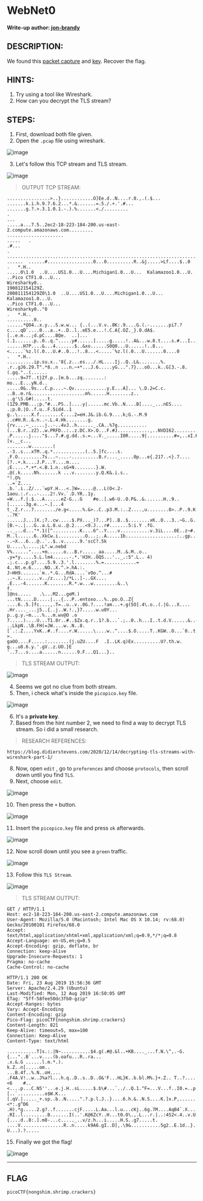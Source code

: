 # WebNet0
#### Write-up author: [jon-brandy](https://github.com/jon-brandy)
## DESCRIPTION:
We found this [packet capture](https://github.com/jon-brandy/CTF-WRITE-UP/blob/b9a222fbaff00d8cfc64e1d2e4d56748c1e16e35/Asset/WebNet0/capture.pcap) and [key](https://github.com/jon-brandy/CTF-WRITE-UP/blob/f5b89a2f26a92622a26827e63c0180d843760dae/Asset/WebNet0/picopico.key). Recover the flag.
## HINTS:
1. Try using a tool like Wireshark.
2. How can you decrypt the TLS stream?
## STEPS:
1. First, download both file given.
2. Open the `.pcap` file using wireshark.

![image](https://user-images.githubusercontent.com/70703371/180606074-f74008ef-34cb-47be-b449-998940a9205f.png)

3. Let's follow this TCP stream and TLS stream.

![image](https://user-images.githubusercontent.com/70703371/180606089-38b9d4f9-ed03-4b67-aeed-1405758e046f.png)

> OUTPUT TCP STREAM:

```pcap
................>..}............O]Ee.d..N....r.0.,.(.$...
.......k.i.h.9.7.6.2...*.&.......=.5./.+.'.#...	.......g.?.>.3.1.0.1.-.).%.......<./.........
.
...
.....a...7.5..2ec2-18-223-184-200.us-east-2.compute.amazonaws.com.........
.....................
.....	.
.#...
. ..........................................................................................................................................................................................................................................................5...1...*...^...r.g!.x.y.._.!Uw.f...U	......	......#.................0...0..........R..&j.....>Lf....$..0
.	*.H..
.....0\1.0	..U....US1.0...U....Michigan1.0...U...	Kalamazoo1.0...U.
..Pico CTF1.0...U...
Wiresharky0..
190812154129Z.
200811154129Z0\1.0	..U....US1.0...U....Michigan1.0...U...	Kalamazoo1.0...U.
..Pico CTF1.0...U...
Wiresharky0.."0
.	*.H..
..........0..
......*QO4..x.y...S.w.w... {..(...V.v..8K:.9....G.(.-.......pi7.?c....qD`....0...a..+..D..l..eE5.e...!.C.A{.OZ._}.0.dA$.[..e.m...;d.pC....BQe.	..]...(.1.......p..0..q.^.....y#......].....g.....!..A&...w.8.t....s.#...I....I...O..l
......H7P....&...4.......$..&xo......S0Q0...U......!..8...<.....`%z.l(.0...U.#..0...!..8...<.....`%z.l(.0...U.......0....0
.	*.H..
..........ip.su.x..'8{.z...es.../.HL....Ij..Q..L&........%.	.r..gJ6.29.T".*8..n	...n.~+*...J.6.....yG...".7}...oO...k..G[3.-.8.(.gq."..(......
.....9=7T..t}Zf.p..[m.b...zq........:
mo...E...yN.d..
.....0&..9s...C.p....~.Qv............y.E...A]... \.D.2=C.c. ..B..m.r&....................m%......H........z..
..g'\S.G#(.....t.(1Z9.PMB...;p.^#...PS..]....y|......mc.Vb..N....B[...._...nES....
.;p.0.|O..f.u..F.5id4..1 g..\.....X.f........C....2=eH.J&.ib.G.9....k;G.-.M.9 ..c#H.R..&.n..~.L.4.Hk........g.{rv....~_.....j..-..4vJ..h......_.CA..%7g...........(...B.r..zZ)..w.PRFD..:..z.DC.X>.O...F.#J............,..NVDI62.........}.Ja#.Fx.7.Z..G.!..o.F..;..^T.L...K..8.....i.E...=F. .P......j...."$...7.#.g.dd..s.=...V._.....I0R.....9|..........#=,..xI.K..Qx.[v.__c...
........w........(
.-3..s...xTM..q.*............(..5.]fc....s.
.F.O.........7s...~....-..........B.r...._.....0p...e{.217..<}.7....[?..+.k....J.P...Y....m....
;E.....*.+*.<.B.1.n..sG+N........}.W.
.@(.k.....N%.......k ...v........y.Q.K&.i.s..
"!.O%
..=`Z....
.b.`.i..Z/...`wpY.H...<.]W=.....@...L(O<.2-1aou.:.r...-....2!.Vv.`.D.YR..1y.
=W...f.|.$...A......eZ-G...G	#e..[.w6-U..O.P&..&.......H..9..[......3g.e...~.[...4
t_.Z.r...7......../e.g<.....%.&>..C..p3.M.:..Z....,u........8>..P..9.K.$..8.*.....?..~2|p..i=e,..a..i..l...fHDMg.*7Z...uK..S........5.]fc.....G.....W.j.I..x..;.*.D~X.lX.9eY.@f...XG.f...|.k.l....$3..:g..Y..)e}.	..?K'	......J...]X.;7..cw.....$.PX..._)7...P]..B..$........xK..O...3..~G..G..Tz...c6.O...*.5....QT...f...s.h....[B.~..|...G..a.L.8.u..@.2....<9.J...r#.......5:i.Y .fG. .._...d..."*.1([^..........K....6"..Y....v...........v.3iL....0E..z~#....b|..]%P.o.
M..l......6..XkCw.i..........O...;..A.....1b...................:..gp....v4.5......Kf.......QK.--.~X...6...@..`..$..v......9.'scC?.5k
U.....\.....;L".w.nebd	V%......"....+m......o...B.r....._aa.....M..&.M..o..
.y=*y.....5.L.lm4......-.*.'H3H..OQS...'.._.:5".L.. 4)
.;.c...p.g?....5.9..3.'.l........%.=............=
4..Nt.e.6.....NO..X.^.>.hA.:.
J~HH9.......`m..*.G...RdA....`vOo.^...#	..~.X.......v../z....]/*L..]-..GX.... .E...-4.......K........R.*.w...w.........&..\
f.
]@ns.....	.\...M2...geM.)
...tN.....D.....|...{...P..entoxo...%..po.O..Z{
....6..5.]fc....,.T=..u..v..0G.?....!am...+.g(5O].4\.o..(.|G...X....	.Hr...._...j5..{..j..W.!.,}7.....w.u0Y...
p..g.y.~m....%...m.wv@O .o
7.....)....U...T1.8r..#..$Zx.q.r..1?.b...`.;..0..h...I..t.d.V......&..-.S6(.3....q.B..t%...... ..LkpN..\B.FH(=JW....w..N..8.[`.:.Z....YxK..#..f....r.W......\....w..^....$.O.....T..KGW..O...`0..t.....J.lIMq...0D.......5............5!...|.)...G..............b!]...)N..,..i.zbn.=S.1@.E.^*FYT.*....;....?>.
gaOO....F.....:........(j.uZU....F	.I..LK.q)Ex..........U?.th.w. g...u8.6.y.'.gV..z.UO.}E
'..7...s....a......n......9.F...Q1...}..
```

> TLS STREAM OUTPUT:

![image](https://user-images.githubusercontent.com/70703371/180606120-23e9c96e-fa1e-4b16-84bd-5dcd25d80cd2.png)

4. Seems we got no clue from both stream.
5. Then, i check what's inside the `picopico.key` file.

![image](https://user-images.githubusercontent.com/70703371/180606219-fce469b7-fc38-4fe4-a95b-04148f690fcc.png)

6. It's a **private key**.
7. Based from the hint number 2, we need to find a way to decrypt TLS stream. So i did a small research.

> RESEARCH REFERENCES:

```
https://blog.didierstevens.com/2020/12/14/decrypting-tls-streams-with-wireshark-part-1/
```

8. Now, open `edit` , go to `preferences` and choose `protocols`, then scroll down until you find `TLS`.
9. Next, choose `edit`.

![image](https://user-images.githubusercontent.com/70703371/180606373-6eca8654-6a2d-45a9-be66-0bdd468dcaf2.png)

10. Then press the `+` button.

![image](https://user-images.githubusercontent.com/70703371/180606397-7217f690-1e68-46fa-b975-8f6c864e94c1.png)

11. Insert the `picopico.key` file and press `ok` afterwards.

![image](https://user-images.githubusercontent.com/70703371/180606412-b76d44a5-60ba-4aa4-b817-3cb1a18f93ac.png)

12. Now scroll down until you see a `green` traffic.

![image](https://user-images.githubusercontent.com/70703371/180606461-476f6d4a-0581-4024-aeea-b28de7c44488.png)

13. Follow this `TLS Stream`.

![image](https://user-images.githubusercontent.com/70703371/180606544-f475ad40-0c46-4210-86ee-6defd1dea4cd.png)

> TLS STREAM OUTPUT:

```pcap
GET / HTTP/1.1
Host: ec2-18-223-184-200.us-east-2.compute.amazonaws.com
User-Agent: Mozilla/5.0 (Macintosh; Intel Mac OS X 10.14; rv:68.0) Gecko/20100101 Firefox/68.0
Accept: text/html,application/xhtml+xml,application/xml;q=0.9,*/*;q=0.8
Accept-Language: en-US,en;q=0.5
Accept-Encoding: gzip, deflate, br
Connection: keep-alive
Upgrade-Insecure-Requests: 1
Pragma: no-cache
Cache-Control: no-cache

HTTP/1.1 200 OK
Date: Fri, 23 Aug 2019 15:56:36 GMT
Server: Apache/2.4.29 (Ubuntu)
Last-Modified: Mon, 12 Aug 2019 16:50:05 GMT
ETag: "5ff-58fee50dc3fb0-gzip"
Accept-Ranges: bytes
Vary: Accept-Encoding
Content-Encoding: gzip
Pico-Flag: picoCTF{nongshim.shrimp.crackers}
Content-Length: 821
Keep-Alive: timeout=5, max=100
Connection: Keep-Alive
Content-Type: text/html

...........T]s.:.|N~...........$4.g(.#@.&l..+KB...._...f.N.\^,.-G.{..."..B`...v....(b.oafu...R..ra...
.x.&.G ......l.m.*.).
k.Z..n[.....om..
...B.4f..%.N..oH....
.F4A.V!..w..J%a?l...h.q..D..s..D..O&'F...HL}K..b.bl.M%.}+.Z.. T..?....<6	#..<....p...C.N5''...e.j.H..sL.....$.b\#...`../..Q.1.^F=...V...f..I0.=..p.[..`..........o$W.K...[.qV.|....._+.sp..b..N.....".?.p.l.J..}....6.h.&..N.S....K.]x.P,......<*:.g^D6 .H).*g.....2.g?..f.......cjF.....L.Aa...l.u...cKj..6g.7M....AqB4`.X.....&.f.....zP|`.
.RI..l.........B.......I(..'.K@6ZcY..H...t0.O\.,.L...r.|..:4S2<.4..v.U....ai..`:....c..8.....o.....&.-.|l..D....Y2...r..U.x...x..]..RO..O...=.}.=x..'.....R..b...%{....d..8:.].m8-...c....._..v/z.h...i.....H.S..g7.....t.
....V................R..n.....k9A6.gI..D],.\9&...........5g2..E.1d..}...UqcW....w.V6......>T.	U...).?.....
```

15. Finally we got the flag!

![image](https://user-images.githubusercontent.com/70703371/180606574-e2a81c38-73e2-465a-a3bd-5c6e508d064b.png)


---
## FLAG

```
picoCTF{nongshim.shrimp.crackers}
```
